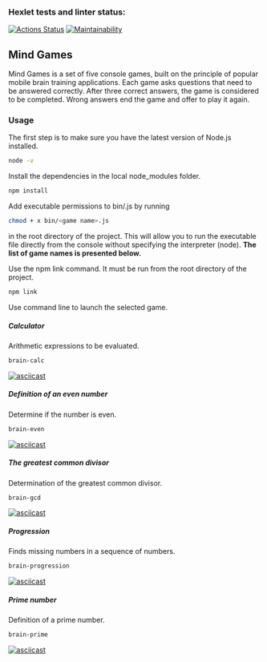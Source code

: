 ### Hexlet tests and linter status:
[![Actions Status](https://github.com/vvnezapnopwnz/backend-project-lvl1/workflows/hexlet-check/badge.svg)](https://github.com/vvnezapnopwnz/backend-project-lvl1/actions)
[![Maintainability](https://api.codeclimate.com/v1/badges/a99a88d28ad37a79dbf6/maintainability)](https://codeclimate.com/github/codeclimate/codeclimate/maintainability)
## Mind Games
Mind Games is a set of five console games, built on the principle of popular mobile brain training applications. Each game asks questions that need to be answered correctly. After three correct answers, the game is considered to be completed. Wrong answers end the game and offer to play it again.
### Usage
The first step is to make sure you have the latest version of Node.js installed.
```bash
node -v
```
Install the dependencies in the local node_modules folder.
```bash
npm install
```
Add executable permissions to bin/<game name>.js by running 
```bash
chmod + x bin/<game name>.js 
```
in the root directory of the project. This will allow you to run the executable file directly from the console without specifying the interpreter (node). **The list of game names is presented below.**

Use the npm link command. It must be run from the root directory of the project.
```bash
npm link
```

Use command line to launch the selected game.
##### Calculator
Arithmetic expressions to be evaluated.
```bash
brain-calc
```
[![asciicast](https://asciinema.org/a/Caw5igWsF5Rsy2StPI25t9cgU.svg)](https://asciinema.org/a/Caw5igWsF5Rsy2StPI25t9cgU)
##### Definition of an even number
Determine if the number is even.
```bash
brain-even
```
[![asciicast](https://asciinema.org/a/bt3ekAhdF7W98eMoJhESalccC.svg)](https://asciinema.org/a/bt3ekAhdF7W98eMoJhESalccC)
##### The greatest common divisor
Determination of the greatest common divisor.
```bash
brain-gcd
```
[![asciicast](https://asciinema.org/a/bSYVsMStj6Wcln4nC8MKsJGUA.svg)](https://asciinema.org/a/bSYVsMStj6Wcln4nC8MKsJGUA)
##### Progression
Finds missing numbers in a sequence of numbers.
```bash
brain-progression
```
[![asciicast](https://asciinema.org/a/Pev2Bgu27mZhcv6Rp3RzeMp8m.svg)](https://asciinema.org/a/Pev2Bgu27mZhcv6Rp3RzeMp8m)
##### Prime number
Definition of a prime number.
```bash
brain-prime
```
[![asciicast](https://asciinema.org/a/ubBsnfwM3CAVBCzbpFhH6Ydev.svg)](https://asciinema.org/a/ubBsnfwM3CAVBCzbpFhH6Ydev)